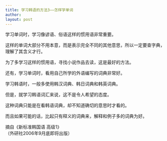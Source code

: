 ```yaml
---
title: 学习韩语的方法3——怎样学单词 
author:
layout: post
---
```

<p>学习单词时，学习像谚语、俗语这样的惯用语非常重要。</p>
<p>这样的单词大部分不用本意，而是表示完全不同的其他意思，所以一定要查字典，理解了其含义才行。</p>
<p>为了多学习这样的惯用语，寻找小说作品去读，这是最好的方法。</p>
<p>还有，学习单词时，看用自己所学的外语编写的词典非常好。</p>
<p>学习韩语时，一般多使用韩汉词典、韩日词典和韩英词典。</p>
<p>但是，就学习韩语词汇来说，这不是令人希望的态度。</p>
<p>这种词典只能是在看韩语词典，却不知道确切的意思时才看的。</p>
<p>而且如果可能的话，比起只有释义的词典来，解释和例子多的词典为好。</p>
<p>                      摘自《新标准韩国语 高级1》<br />
                    （外研社2006年9月底即将出版）</p>
